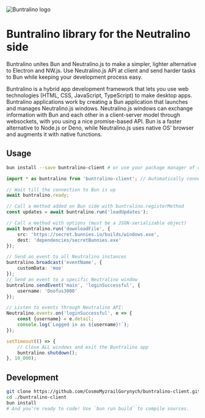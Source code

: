 ![Buntralino logo](https://buntralino.github.io/Buntralino.png)

# Buntralino library for the Neutralino side

Buntralino unites Bun and Neutralino.js to make a simpler, lighter alternative to Electron and NW.js. Use Neutralino.js API at client and send harder tasks to Bun while keeping your development process easy.

Buntralino is a hybrid app development framework that lets you use web technologies (HTML, CSS, JavaScript, TypeScript) to make desktop apps. Buntralino applications work by creating a Bun application that launches and manages Neutralino.js windows. Neutralino.js windows can exchange information with Bun and each other in a client-server model through websockets, with you using a nice promise-based API. Bun is a faster alternative to Node.js or Deno, while Neutralino.js uses native OS' browser and augments it with native functions.

## Usage

```sh
bun install --save buntralino-client # or use your package manager of choice
```

```typescript
import * as buntralino from 'buntralino-client'; // Automatically connects to Bun!

// Wait till the connection to Bun is up
await buntralino.ready;

// Call a method added on Bun side with buntralino.registerMethod
const updates = await buntralino.run('loadUpdates');

// Call a method with options (must be a JSON-serializable object)
await buntralino.run('downloadFile', {
    src: 'https://secret.bunnies.io/builds/windows.exe',
    dest: 'dependencies/secretBunnies.exe'
});

// Send an event to all Neutralino instances
buntralino.broadcast('eventName', {
    customData: 'moo'
});
// Send an event to a specific Neutralino window
buntralino.sendEvent('main', 'loginSuccessful', {
    username: 'Doofus3000'
});

// Listen to events through Neutralino API:
Neutralino.events.on('loginSuccessful', e => {
    const {username} = e.detail;
    console.log(`Logged in as ${username}!`);
});

setTimeout(() => {
    // Close ALL windows and exit the Buntralino app
    buntralino.shutdown();
}, 10_000);
```

## Development

```sh
git clone https://github.com/CosmoMyzrailGorynych/buntralino-client.git
cd ./buntralino-client
bun install
# And you're ready to code! Use `bun run build` to compile sources.
```